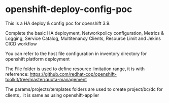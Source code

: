# openshift-deploy-config-poc

This is a HA deploy & config poc for openshift 3.9. 

Complete the basic HA deployment, Networkpolicy configuration, Metrics & Logging, Service Catalog, Multitenancy Clients, Resource Limit and Jekins CICD workflow


You can refer to the host file configuration in inventory directory for openshift platform deployment


The File folder is used to define resource limitation range, it is with referrence: https://github.com/redhat-cop/openshift-toolkit/tree/master/quota-management


The params/projects/templates folders are used to create project/bc/dc for clients，it is same as using openshift-applier
